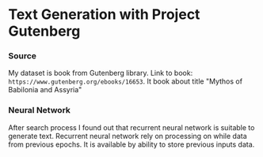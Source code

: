 # Text Generation with Project Gutenberg

### Source
My dataset is book from Gutenberg library. Link to book: `https://www.gutenberg.org/ebooks/16653`. It book about title "Mythos of Babilonia and Assyria"

### Neural Network
After search process I found out that recurrent neural network is suitable to generate text. Recurrent neural network rely on processing on while data from previous epochs. It is available by ability to store previous inputs data.

